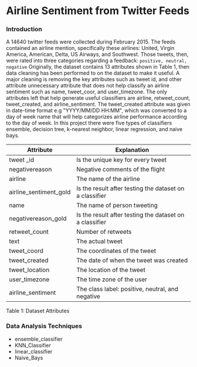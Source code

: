 
# Airline Sentiment from Twitter Feeds

### Introduction

A 14640 twitter feeds were collected during February 2015. The feeds contained an airline mention, specifically these airlines: United, Virgin America, American, Delta, US Airways, and Southwest. Those tweets, then, were rated into three categories regarding a feedback: `positive, neutral, negative` Originally, the dataset contains 13 attributes shown in Table 1, then data cleaning has been performed to on the dataset to make it useful. A major cleaning is removing the key attributes such as tweet id, and other attribute unnecessary attribute that does not help classify an airline sentiment such as name, tweet\_coor, and user\_timezone. The only attributes left that help generate useful classifiers are airline, retweet\_count, tweet\_created, and airline\_sentiment. The tweet\_created attribute was given in date-time format e.g &quot;YYYY/MM/DD HH:MM&quot;, which was converted to a day of week name that will help categorizes airline performance according to the day of week. In this project there were five types of classifiers ensemble, decision tree, k-nearest neighbor, linear regression, and naive bays.



| **Attribute** | **Explanation** |
| --- | --- |
| tweet \_id | Is the unique key for every tweet |
| negativereason | Negative comments of the flight |
| airline | The name of the airline |
| airline\_sentiment\_gold | Is the result after testing the dataset on a classifier |
| name | The name of person tweeting |
| negativereason\_gold | Is the result after testing the dataset on a classifier |
| retweet\_count | Number of retweets |
| text | The actual tweet |
| tweet\_coord | The coordinates of the tweet |
| tweet\_created | The date of when the tweet was created |
| tweet\_location | The location of the tweet |
| user\_timezone | The time zone of the user |
| airline\_sentiment | The class label: positive, neutral, and negative |

Table 1: Dataset Attributes

### Data Analysis Techniques

* ensemble_classifier
* KNN_Classifier
* linear_classifier
* Naive_Bays

